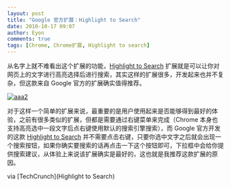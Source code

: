 ```yaml
---
layout: post
title: "Google 官方扩展：Highlight to Search"
date: 2010-10-17 09:07
author: Eyon
comments: true
tags: [Chrome, Chrome扩展, Highlight to search]
---
```

从名字上就不难看出这个扩展的功能，[Highlight to Search](https://chrome.google.com/extensions/detail/floipahigmmkfhkoapmnijnlnboniglg) 扩展就是可以让你对网页上的文字进行高亮选择后进行搜索，其实这样的扩展很多，开发起来也并不复杂，但这款来自 Google 官方的扩展确实值得推荐。

<a href="http://img.chromi.org/2010/10/aaa2.png">![](http://img.chromi.org/2010/10/aaa2.png "aaa2")</a>

对于这样一个简单的扩展来说，最重要的是用户使用起来是否能够得到最好的体验，之前有很多类似的扩展，但都是需要通过右键菜单来完成（Chrome 本身也支持高亮选中一段文字后点右键使用默认的搜索引擎搜索），而 Google 官方开发的这款 [Highlight to Search](https://chrome.google.com/extensions/detail/floipahigmmkfhkoapmnijnlnboniglg) 并不需要点击右键，只要你选中文字之后就会出现一个搜索按钮，如果你确实要搜索的话再点击一下这个按钮即可，下拉框中会给你提供搜索建议，从体验上来说该扩展确实是最好的，这也就是我推荐这款扩展的原因。

via [TechCrunch](Highlight to Search)


